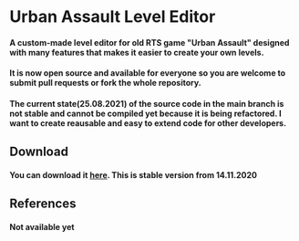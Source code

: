 # Urban Assault Level Editor

#### A custom-made level editor for old RTS game "Urban Assault" designed with many features that makes it easier to create your own levels.

#### It is now open source and available for everyone so you are welcome to submit pull requests or fork the whole repository.

#### The current state(25.08.2021) of the source code in the main branch is not stable and cannot be compiled yet because it is being refactored. I want to create reausable and easy to extend code for other developers.

## Download
#### You can download it [here](https://github.com/YdroDev/Urban-Assault-Level-Editor/releases/download/1.4.0a/UA.Level.Editor.jar). This is stable version from 14.11.2020

## References
#### Not available yet